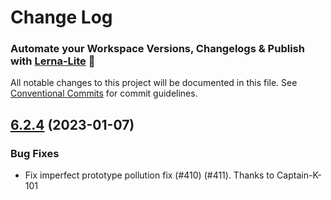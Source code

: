 # Change Log
### Automate your Workspace Versions, Changelogs & Publish with [Lerna-Lite](https://github.com/ghiscoding/lerna-lite) 🚀

All notable changes to this project will be documented in this file.
See [Conventional Commits](https://conventionalcommits.org) for commit guidelines.

## [6.2.4](https://github.com/mozilla/node-convict/compare/v6.2.3...v6.2.4) (2023-01-07)

### Bug Fixes

* Fix imperfect prototype pollution fix (#410) (#411). Thanks to Captain-K-101
